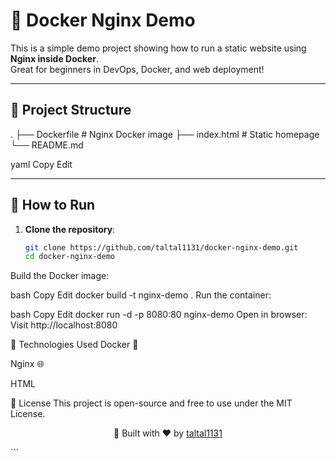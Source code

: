 # 🐳 Docker Nginx Demo

This is a simple demo project showing how to run a static website using **Nginx inside Docker**.  
Great for beginners in DevOps, Docker, and web deployment!

---

## 📂 Project Structure

.
├── Dockerfile # Nginx Docker image
├── index.html # Static homepage
└── README.md

yaml
Copy
Edit

---

## 🚀 How to Run

1. **Clone the repository**:
   ```bash
   git clone https://github.com/taltal1131/docker-nginx-demo.git
   cd docker-nginx-demo
Build the Docker image:

bash
Copy
Edit
docker build -t nginx-demo .
Run the container:

bash
Copy
Edit
docker run -d -p 8080:80 nginx-demo
Open in browser:
Visit http://localhost:8080

🔧 Technologies Used
Docker 🐳

Nginx 🌐

HTML

📄 License
This project is open-source and free to use under the MIT License.

<p align="center"> 🚀 Built with ❤️ by <a href="https://github.com/taltal1131">taltal1131</a> </p> ```
